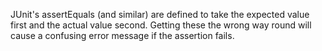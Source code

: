 JUnit's assertEquals (and similar) are defined to take the expected value first
and the actual value second. Getting these the wrong way round will cause a
confusing error message if the assertion fails.
